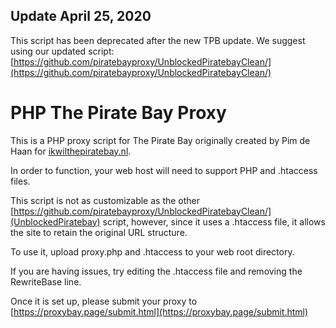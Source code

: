 ## Update April 25, 2020
This script has been deprecated after the new TPB update. We suggest using our updated script: [https://github.com/piratebayproxy/UnblockedPiratebayClean/](https://github.com/piratebayproxy/UnblockedPiratebayClean/)

# PHP The Pirate Bay Proxy

This is a PHP proxy script for The Pirate Bay originally created by Pim de Haan for [ikwilthepiratebay.nl](http://ikwilthepiratebay.nl/).

In order to function, your web host will need to support PHP and .htaccess files.

This script is not as customizable as the other [https://github.com/piratebayproxy/UnblockedPiratebayClean/](UnblockedPiratebay) script, however, since it uses a .htaccess file, it allows the site to retain the original URL structure.

To use it, upload proxy.php and .htaccess to your web root directory.

If you are having issues, try editing the .htaccess file and removing the RewriteBase line.

Once it is set up, please submit your proxy to [https://proxybay.page/submit.html](https://proxybay.page/submit.html)
